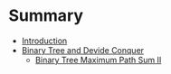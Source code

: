 # Summary

* [Introduction](README.md)
* [Binary Tree and Devide Conquer](binary_tree_and_devide_conquer.md)
   * [Binary Tree Maximum Path Sum II](binary_tree_maximum_path_sum_ii.md)

